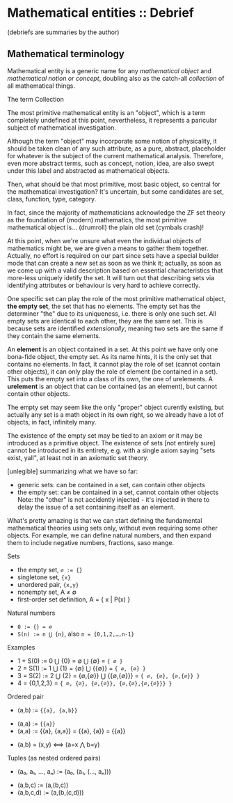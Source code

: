 # Mathematical entities :: Debrief
(debriefs are summaries by the author)

## Mathematical terminology

Mathematical entity is a generic name for any *mathematical object* and *mathematical notion or concept*, doubling also as the catch-all *collection* of all mathematical things.

The term Collection 



The most primitive mathematical entity is an "object", which is a term completely undefined at this point, nevertheless, it represents a paricular subject of mathematical investigation.

Although the term "object" may incorporate some notion of physicality, it should be taken clean of any such attribute, as a pure, abstract, placeholder for whatever is the subject of the current mathematical analysis. Therefore, even more abstract terms, such as concept, notion, idea, are also swept under this label and abstracted as mathematical objects.

Then, what should be that most primitive, most basic object, so central for the mathematical investigation? It's uncertain, but some candidates are set, class, function, type, category.

In fact, since the majority of mathematicians acknowledge the ZF set theory as the foundation of (modern) mathematics, the most primitive mathematical object is… (drumroll) the plain old set (cymbals crash)!

At this point, when we're unsure what even the individual objects of mathematics might be, we are given a means to gather them together. Actually, no effort is required on our part since sets have a special builder mode that can create a new set as soon as we think it; actually, as soon as we come up with a valid description based on essential characteristics that more-less uniquely idetify the set. It will turn out that describing sets via identifying attributes or behaviour is very hard to achieve correctly.

One specific set can play the role of the most primitive mathematical object, **the empty set**, the set that has no elements. The empty set has the determiner "the" due to its uniqueness, i.e. there is only one such set. All empty sets are identical to each other, they are the same set. This is because sets are identified *extensionally*, meaning two sets are the same if they contain the same elements.

An **element** is an object contained in a set. At this point we have only one bona-fide object, the empty set. As its name hints, it is the only set that contains no elements. In fact, it cannot play the role of set (cannot contain other objects), it can only play the role of element (be contained in a set). This puts the empty set into a class of its own, the one of urelements. A **urelement** is an object that can be contained (as an element), but cannot contain other objects.

The empty set may seem like the only "proper" object curently existing, but actually any set is a math object in its own right, so we already have a lot of objects, in fact, infinitely many.

The existence of the empty set may be tied to an axiom or it may be introduced as a primitive object. The existence of sets [not entirely sure] cannot be introduced in its entirety, e.g. with a single axiom saying "sets exist, yall", at least not in an axiomatic set theory.

[unlegible] summarizing what we have so far:
- generic sets: can be contained in a set, can contain other objects
- the empty set: can be contained in a set, cannot contain other objects
Note: the "other" is not accidently injected - it's injected in there to delay the issue of a set containing itself as an element.

What's pretty amazing is that we can start defining the fundamental mathematical theories using sets only, without even requiring some other objects. For example, we can define natural numbers, and then expand them to include negative numbers, fractions, saso mange.

Sets
+ the empty set, `∅ := {}`
+ singletone set, `{x}`
+ unordered pair, `{x,y}`
+ nonempty set, A ≠ ∅
+ first-order set definition, A = { x | P(x) }

Natural numbers
+ `0 := {} = ∅`
+ `S(n) := n ⋃ {n}`, also `n = {0,1,2,…,n-1}`

Examples
- 1 = S(0) := 0 ⋃ {0} = ∅       ⋃ {∅}       = `{ ∅ }`
- 2 = S(1) := 1 ⋃ {1} = {∅}     ⋃ {{∅}}     = `{ ∅, {∅} }`
- 3 = S(2) := 2 ⋃ {2} = {∅,{∅}} ⋃ {{∅,{∅}}} = `{ ∅, {∅}, {∅,{∅}} }`
- 4 = {0,1,2,3} = `{ ∅, {∅}, {∅,{∅}}, {∅,{∅},{∅,{∅}}} }`

Ordered pair
+ (a,b) := `{{a}, {a,b}}`
- (a,a) := `{{a}}`
- (a,a) := {{a}, {a,a}} = {{a}, {a}} = {{a}}
+ (a,b) = (x,y) ⟺ (a=x ⋀ b=y)

Tuples (as nested ordered pairs)
+ (a₀, a₁, …, aₙ) := (a₀, (a₁, (…, aₙ)))
- (a,b,c) := (a,(b,c))
- (a,b,c,d) := (a,(b,(c,d)))
